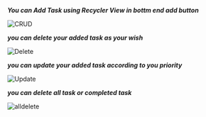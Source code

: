 

***You can Add Task using Recycler View in bottm end add button***

![CRUD](https://user-images.githubusercontent.com/47654208/113428362-5e675400-93f6-11eb-8065-2869f896e369.gif)

***you can delete your added task as your wish***

![Delete](https://user-images.githubusercontent.com/47654208/113416789-bd6e9e00-93e1-11eb-81b2-c88c436c50aa.gif)

***you can update your added task according to you priority***

![Update](https://user-images.githubusercontent.com/47654208/113417024-471e6b80-93e2-11eb-9a98-7b8aa71cdeec.gif)

***you can delete all task or completed task***

![alldelete](https://user-images.githubusercontent.com/47654208/113417601-7681a800-93e3-11eb-986e-89eb4d9e7894.gif)




